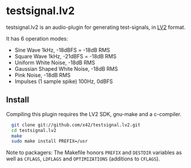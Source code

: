 testsignal.lv2
==============

testsignal.lv2 is an audio-plugin for generating test-signals,
in [LV2](http://lv2plug.in) format.

It has 6 operation modes:
*   Sine Wave 1kHz, -18dBFS = -18dB RMS
*   Square Wave 1kHz, -21dBFS = -18dB RMS
*   Uniform White Noise, -18dB RMS
*   Gaussian Shaped White Noise, -18dB RMS
*   Pink Noise, -18dB RMS
*   Impulses (1 sample spike) 100Hz, 0dBFS

Install
-------

Compiling this plugin requires the LV2 SDK, gnu-make and a c-compiler.

```bash
  git clone git://github.com/x42/testsignal.lv2.git
  cd testsignal.lv2
  make
  sudo make install PREFIX=/usr
```

Note to packagers: The Makefile honors `PREFIX` and `DESTDIR` variables as well
as `CFLAGS`, `LDFLAGS` and `OPTIMIZATIONS` (additions to `CFLAGS`).
